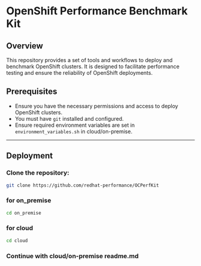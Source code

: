 # OpenShift Performance Benchmark Kit

## Overview
This repository provides a set of tools and workflows to deploy and benchmark OpenShift clusters. It is designed to facilitate performance testing and ensure the reliability of OpenShift deployments.

## Prerequisites
- Ensure you have the necessary permissions and access to deploy OpenShift clusters.
- You must have `git` installed and configured.
- Ensure required environment variables are set in `environment_variables.sh` in cloud/on-premise.

---

## Deployment

### Clone the repository:
```bash
git clone https://github.com/redhat-performance/OCPerfKit
```

### for on_premise 
```bash
cd on_premise
```

### for cloud
```bash
cd cloud
```
### Continue with cloud/on-premise readme.md

